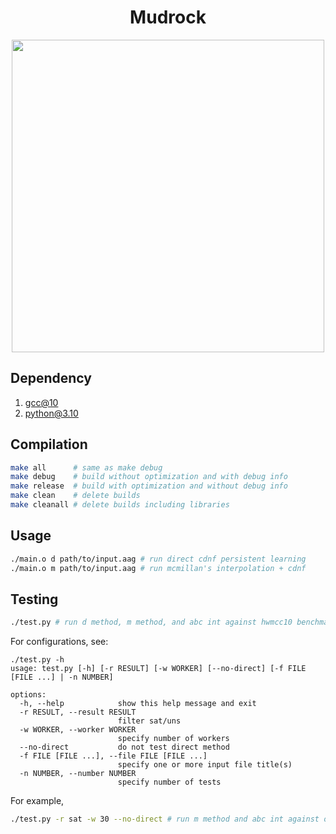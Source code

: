 <div align="center">

# Mudrock

<img src="https://user-images.githubusercontent.com/5001650/198895789-3f067a37-8863-4455-851f-8e88f57f772c.png" height="500px" width="500px">

</div>

## Dependency

1. [gcc@10](https://formulae.brew.sh/formula/gcc@10)
2. [python@3.10](https://formulae.brew.sh/formula/python@3.10)

## Compilation

```zsh
make all      # same as make debug
make debug    # build without optimization and with debug info
make release  # build with optimization and without debug info
make clean    # delete builds
make cleanall # delete builds including libraries
```

## Usage

```zsh
./main.o d path/to/input.aag # run direct cdnf persistent learning
./main.o m path/to/input.aag # run mcmillan's interpolation + cdnf
```

## Testing

```zsh
./test.py # run d method, m method, and abc int against hwmcc10 benchmark
```

For configurations, see:

```
./test.py -h    
usage: test.py [-h] [-r RESULT] [-w WORKER] [--no-direct] [-f FILE [FILE ...] | -n NUMBER]

options:
  -h, --help            show this help message and exit
  -r RESULT, --result RESULT
                        filter sat/uns
  -w WORKER, --worker WORKER
                        specify number of workers
  --no-direct           do not test direct method
  -f FILE [FILE ...], --file FILE [FILE ...]
                        specify one or more input file title(s)
  -n NUMBER, --number NUMBER
                        specify number of tests
```

For example,

```zsh
./test.py -r sat -w 30 --no-direct # run m method and abc int against only the sat cases in hwmcc10 benchmark with 30 workers
```
